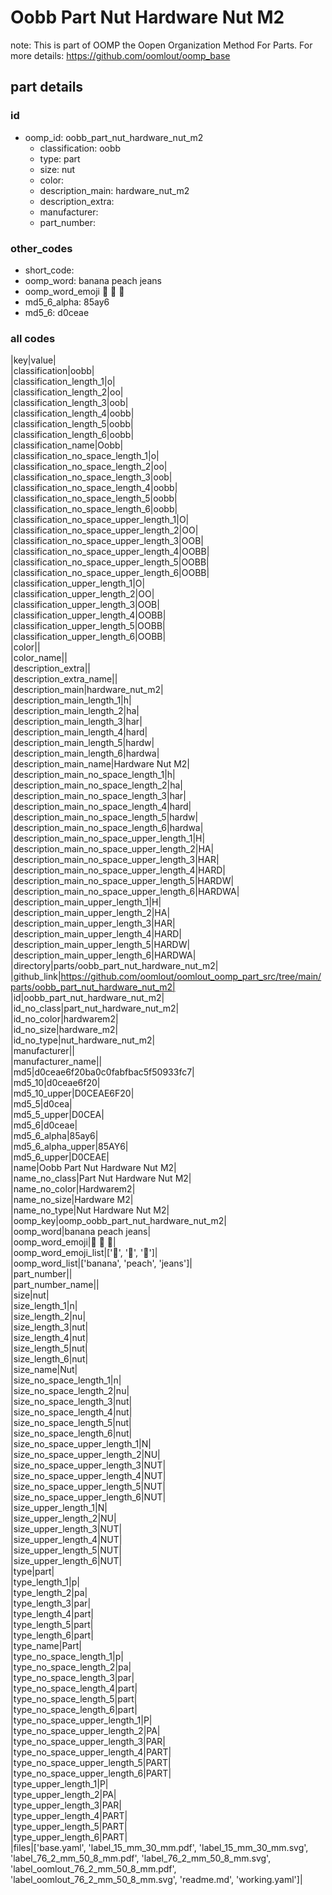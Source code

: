 # Oobb Part Nut Hardware Nut M2  

note: This is part of OOMP the Oopen Organization Method For Parts. For more details: https://github.com/oomlout/oomp_base

##  part details





### id
* oomp_id: oobb_part_nut_hardware_nut_m2
  * classification: oobb
  * type: part
  * size: nut
  * color: 
  * description_main: hardware_nut_m2
  * description_extra: 
  * manufacturer: 
  * part_number: 

### other_codes
* short_code: 
* oomp_word: banana peach jeans
* oomp_word_emoji :banana: :peach: :jeans:
* md5_6_alpha: 85ay6
* md5_6: d0ceae

### all codes 
|key|value|  
|classification|oobb|  
|classification_length_1|o|  
|classification_length_2|oo|  
|classification_length_3|oob|  
|classification_length_4|oobb|  
|classification_length_5|oobb|  
|classification_length_6|oobb|  
|classification_name|Oobb|  
|classification_no_space_length_1|o|  
|classification_no_space_length_2|oo|  
|classification_no_space_length_3|oob|  
|classification_no_space_length_4|oobb|  
|classification_no_space_length_5|oobb|  
|classification_no_space_length_6|oobb|  
|classification_no_space_upper_length_1|O|  
|classification_no_space_upper_length_2|OO|  
|classification_no_space_upper_length_3|OOB|  
|classification_no_space_upper_length_4|OOBB|  
|classification_no_space_upper_length_5|OOBB|  
|classification_no_space_upper_length_6|OOBB|  
|classification_upper_length_1|O|  
|classification_upper_length_2|OO|  
|classification_upper_length_3|OOB|  
|classification_upper_length_4|OOBB|  
|classification_upper_length_5|OOBB|  
|classification_upper_length_6|OOBB|  
|color||  
|color_name||  
|description_extra||  
|description_extra_name||  
|description_main|hardware_nut_m2|  
|description_main_length_1|h|  
|description_main_length_2|ha|  
|description_main_length_3|har|  
|description_main_length_4|hard|  
|description_main_length_5|hardw|  
|description_main_length_6|hardwa|  
|description_main_name|Hardware Nut M2|  
|description_main_no_space_length_1|h|  
|description_main_no_space_length_2|ha|  
|description_main_no_space_length_3|har|  
|description_main_no_space_length_4|hard|  
|description_main_no_space_length_5|hardw|  
|description_main_no_space_length_6|hardwa|  
|description_main_no_space_upper_length_1|H|  
|description_main_no_space_upper_length_2|HA|  
|description_main_no_space_upper_length_3|HAR|  
|description_main_no_space_upper_length_4|HARD|  
|description_main_no_space_upper_length_5|HARDW|  
|description_main_no_space_upper_length_6|HARDWA|  
|description_main_upper_length_1|H|  
|description_main_upper_length_2|HA|  
|description_main_upper_length_3|HAR|  
|description_main_upper_length_4|HARD|  
|description_main_upper_length_5|HARDW|  
|description_main_upper_length_6|HARDWA|  
|directory|parts/oobb_part_nut_hardware_nut_m2|  
|github_link|https://github.com/oomlout/oomlout_oomp_part_src/tree/main/parts/oobb_part_nut_hardware_nut_m2|  
|id|oobb_part_nut_hardware_nut_m2|  
|id_no_class|part_nut_hardware_nut_m2|  
|id_no_color|hardwarem2|  
|id_no_size|hardware_m2|  
|id_no_type|nut_hardware_nut_m2|  
|manufacturer||  
|manufacturer_name||  
|md5|d0ceae6f20ba0c0fabfbac5f50933fc7|  
|md5_10|d0ceae6f20|  
|md5_10_upper|D0CEAE6F20|  
|md5_5|d0cea|  
|md5_5_upper|D0CEA|  
|md5_6|d0ceae|  
|md5_6_alpha|85ay6|  
|md5_6_alpha_upper|85AY6|  
|md5_6_upper|D0CEAE|  
|name|Oobb Part Nut Hardware Nut M2|  
|name_no_class|Part Nut Hardware Nut M2|  
|name_no_color|Hardwarem2|  
|name_no_size|Hardware M2|  
|name_no_type|Nut Hardware Nut M2|  
|oomp_key|oomp_oobb_part_nut_hardware_nut_m2|  
|oomp_word|banana peach jeans|  
|oomp_word_emoji|:banana: :peach: :jeans:|  
|oomp_word_emoji_list|[':banana:', ':peach:', ':jeans:']|  
|oomp_word_list|['banana', 'peach', 'jeans']|  
|part_number||  
|part_number_name||  
|size|nut|  
|size_length_1|n|  
|size_length_2|nu|  
|size_length_3|nut|  
|size_length_4|nut|  
|size_length_5|nut|  
|size_length_6|nut|  
|size_name|Nut|  
|size_no_space_length_1|n|  
|size_no_space_length_2|nu|  
|size_no_space_length_3|nut|  
|size_no_space_length_4|nut|  
|size_no_space_length_5|nut|  
|size_no_space_length_6|nut|  
|size_no_space_upper_length_1|N|  
|size_no_space_upper_length_2|NU|  
|size_no_space_upper_length_3|NUT|  
|size_no_space_upper_length_4|NUT|  
|size_no_space_upper_length_5|NUT|  
|size_no_space_upper_length_6|NUT|  
|size_upper_length_1|N|  
|size_upper_length_2|NU|  
|size_upper_length_3|NUT|  
|size_upper_length_4|NUT|  
|size_upper_length_5|NUT|  
|size_upper_length_6|NUT|  
|type|part|  
|type_length_1|p|  
|type_length_2|pa|  
|type_length_3|par|  
|type_length_4|part|  
|type_length_5|part|  
|type_length_6|part|  
|type_name|Part|  
|type_no_space_length_1|p|  
|type_no_space_length_2|pa|  
|type_no_space_length_3|par|  
|type_no_space_length_4|part|  
|type_no_space_length_5|part|  
|type_no_space_length_6|part|  
|type_no_space_upper_length_1|P|  
|type_no_space_upper_length_2|PA|  
|type_no_space_upper_length_3|PAR|  
|type_no_space_upper_length_4|PART|  
|type_no_space_upper_length_5|PART|  
|type_no_space_upper_length_6|PART|  
|type_upper_length_1|P|  
|type_upper_length_2|PA|  
|type_upper_length_3|PAR|  
|type_upper_length_4|PART|  
|type_upper_length_5|PART|  
|type_upper_length_6|PART|  
|files|['base.yaml', 'label_15_mm_30_mm.pdf', 'label_15_mm_30_mm.svg', 'label_76_2_mm_50_8_mm.pdf', 'label_76_2_mm_50_8_mm.svg', 'label_oomlout_76_2_mm_50_8_mm.pdf', 'label_oomlout_76_2_mm_50_8_mm.svg', 'readme.md', 'working.yaml']|  

